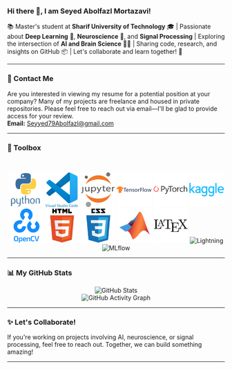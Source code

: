 ### Hi there 👋, I am Seyed Abolfazl Mortazavi!

📚 Master's student at **Sharif University of Technology** 🎓 | Passionate about **Deep Learning** 🧠, **Neuroscience** 🌟, and **Signal Processing** | Exploring the intersection of **AI and Brain Science** 🤖🧫 | Sharing code, research, and insights on GitHub 📦 | Let's collaborate and learn together! 🚀<br/>

---

### 📧 Contact Me
Are you interested in viewing my resume for a potential position at your company? Many of my projects are freelance and housed in private repositories. Please feel free to reach out via email—I'll be glad to provide access for your review.<br/>
**Email:** Seyyed79Abolfazl@gmail.com<br/>

---

### 🧰 Toolbox
<br/>
<p align="center">
<img src='https://github.com/devicons/devicon/blob/master/icons/python/python-original-wordmark.svg' alt='Python' width= 80px height=80px>
<img src='https://github.com/devicons/devicon/blob/master/icons/vscode/vscode-original-wordmark.svg' alt='VSCode' width= 80px height=80px>
<img src='https://github.com/devicons/devicon/blob/master/icons/jupyter/jupyter-original-wordmark.svg' alt='Jupyter' width= 80px height=80px>
<img src='https://github.com/devicons/devicon/blob/master/icons/tensorflow/tensorflow-original-wordmark.svg' alt='TensorFlow' width= 80px height=80px>
<img src='https://github.com/devicons/devicon/blob/master/icons/pytorch/pytorch-original-wordmark.svg' alt='PyTorch' width= 80px height=80px>
<img src='https://github.com/devicons/devicon/blob/master/icons/kaggle/kaggle-original-wordmark.svg' alt='Kaggle' width= 80px height=80px>
<img src='https://github.com/devicons/devicon/blob/master/icons/opencv/opencv-plain-wordmark.svg' alt='OpenCV' width= 80px height=80px>
<img src='https://github.com/devicons/devicon/blob/master/icons/html5/html5-original-wordmark.svg' alt='HTML5' width= 80px height=80px>
<img src='https://github.com/devicons/devicon/blob/master/icons/css3/css3-original-wordmark.svg' alt='CSS3' width= 80px height=80px>
<img src='https://github.com/devicons/devicon/blob/master/icons/matlab/matlab-original.svg' alt='MATLAB' width= 80px height=80px>
<img src='https://github.com/devicons/devicon/blob/master/icons/latex/latex-original.svg' alt='LaTeX' width= 80px height=80px>
<img src='https://github.com/devicons/devicon/blob/master/icons/lightning/lightning-original.svg' alt='Lightning' width= 80px height=80px>
<img src='https://github.com/devicons/devicon/blob/master/icons/mlflow/mlflow-original.svg' alt='MLflow' width= 80px height=80px>
</p>

---

### 📊 My GitHub Stats

<p align="center">
  <img src="https://github-readme-stats.vercel.app/api?username=SAMortazavi&show_icons=true&theme=radical" alt="GitHub Stats">
  <br/>
  <img src="https://github-readme-activity-graph.vercel.app/graph?username=SAMortazavi&theme=github" alt="GitHub Activity Graph">
</p>

---

### ✨ Let's Collaborate!
If you're working on projects involving AI, neuroscience, or signal processing, feel free to reach out. Together, we can build something amazing!

---

<!-- If you have suggestions to enhance this further, feel free to share! -->
